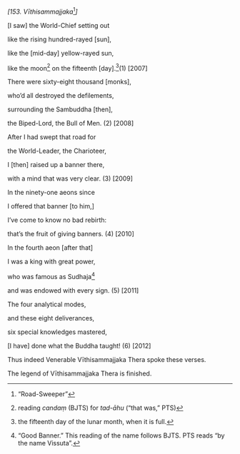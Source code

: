 *\[153. Vīthisammajjaka*[^1]*\]*

\[I saw\] the World-Chief setting out

like the rising hundred-rayed \[sun\],

like the \[mid-day\] yellow-rayed sun,

like the moon[^2] on the fifteenth \[day\].[^3](1) \[2007\]

There were sixty-eight thousand \[monks\],

who’d all destroyed the defilements,

surrounding the Sambuddha \[then\],

the Biped-Lord, the Bull of Men. (2) \[2008\]

After I had swept that road for

the World-Leader, the Charioteer,

I \[then\] raised up a banner there,

with a mind that was very clear. (3) \[2009\]

In the ninety-one aeons since

I offered that banner \[to him,\]

I’ve come to know no bad rebirth:

that’s the fruit of giving banners. (4) \[2010\]

In the fourth aeon \[after that\]

I was a king with great power,

who was famous as Sudhaja[^4]

and was endowed with every sign. (5) \[2011\]

The four analytical modes,

and these eight deliverances,

six special knowledges mastered,

\[I have\] done what the Buddha taught! (6) \[2012\]

Thus indeed Venerable Vīthisammajjaka Thera spoke these verses.

The legend of Vīthisammajjaka Thera is finished.

[^1]: “Road-Sweeper”

[^2]: reading *candaṃ* (BJTS) for *tad-āhu* (“that was,” PTS)

[^3]: the fifteenth day of the lunar month, when it is full.

[^4]: “Good Banner.” This reading of the name follows BJTS. PTS reads
    “by the name Vissuta”.
